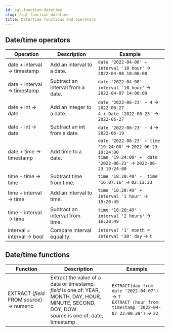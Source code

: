 ```yaml
---
id: sql-function-datetime
slug: /sql-function-datetime
title: Date/time functions and operators
---
```




## Date/time operators

| Operation | Description | Example |
| ----------- | ----------- | ----------- |
| date + interval → timestamp | Add an interval to a date. | `date '2022-04-08' + interval '10 hour'` → `2022-04-08 10:00:00` |
| date - interval → timestamp | Subtract an interval from a date. | `date '2022-04-08' - interval '10 hour'` → `2022-04-07 14:00:00` |
| date + int → date | Add an integer to a date. | `date '2022-06-23' + 4` → `2022-06-27` <br /> `4 + Date '2022-06-23'` → `2022-06-27` |
| date - int → date | Subtract an int from a date. | `date '2022-06-23' - 4` → `2022-06-19` |
| date + time → timestamp | Add time to a date. | `date '2022-06-23' + time '19:24:00'` → `2022-06-23 19:24:00` <br /> `time '19:24:00' +  date '2022-06-23'` → `2022-06-23 19:24:00` |
| time - time → time | Subtract time from time. | `time '18:20:49' -  time '16:07:16'` → `02:13:33` |
| time + interval → time | Add an interval to time. | `time '18:20:49' +  interval '1 hour'` → `19:20:49` |
| time - interval → time | Subtract an interval from time. | `time '18:20:49' -  interval '2 hours'` → `16:20:49` |
| interval = interval → bool | Compare interval equality. | `interval '1' month = interval '30' day` → `t` |


## Date/time functions

|Function|Description|Example|
|---|---|---|
| EXTRACT (*field* FROM *source*) → numeric |Extract the value of a data or timestamp. <br /> *field* is one of: YEAR, MONTH, DAY, HOUR, MINUTE, SECOND, DOY, DOW. <br /> *source* is one of: date,  timestamp.|`EXTRACT(day from date '2022-04-07')` → `7` <br /> `EXTRACT (hour from timestamp '2022-04-07 22:00:30')` → `22`|
